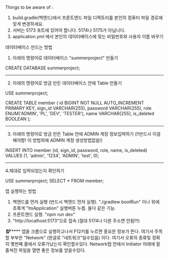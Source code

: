 Things to be aware of : 
1. build.gradle(백엔드)에서 프론트엔드 파일 디렉토리를 본인의 컴퓨터 파일 경로에 맞게 변경하세요.
2. 서버는 5173 포트에 있어야 합니다. 5174나 5175가 아닙니다.
3. application.yml 에서 본인의 데이터배이스에 맞는 비밀번호와 사용자 이름 바꾸기

데이터배이스 만드는 방법

1. 아래의 명령어로 데이터배이스 "summerproject" 만들기

CREATE DATABASE summerproject;

-------------------------------------
2. 아래의 명령어로 방금 만든 데이터배이스 안에 Table 만들기 

USE summerproject;

CREATE TABLE member (
    id BIGINT NOT NULL AUTO_INCREMENT PRIMARY KEY,
    sign_id VARCHAR(255),
    password VARCHAR(255),
    role ENUM('ADMIN', 'PL', 'DEV', 'TESTER'),
    name VARCHAR(255),
    is_deleted BOOLEAN
);

-----------------------------------------
3. 아래의 명령어로 방금 만든 Table 안에 ADMIN 계정 정보입력하기  (!!반드시 이걸 해야함! 이 방법외에 ADMIN 계정 생성방법없음!)

INSERT INTO member (id, sign_id, password, role, name, is_deleted) 
VALUES (1, 'admin', '1234', 'ADMIN', 'test', 0);

------------------------------------------
4.제대로 입력되었는지 확인하기

USE summerproject;
SELECT * FROM member;


앱 실행하는 방법

1. 백앤드를 먼저 실행 (반드시 백앤드 먼저 실행). "./gradlew bootRun" 이나 위에 초록색 "ItsApplication" 실행버튼 누름. 둘다 같은 기능.
2. 프론트앤드 실행. "npm run dev"
3. "http://localhost:5173"으로 접속 (절대 5174나 다른 주소면 안됨!!!)

*********팁**************
앱을 크롬으로 실행하고나서 F12키를 누르면 중요한 정보가 뜬다. 여기서 주목할 부부은 "Network" (한글로 "네트워크"일수있음) 이다. 여기서 오류의 종류및 정확히 몇번째 줄에서 오류가났는지 확인할수있다. Network탭 안에서 Initiator 아래에 밑줄쳐진 파일을 열면 좋은 정보를 얻을수있다.  

